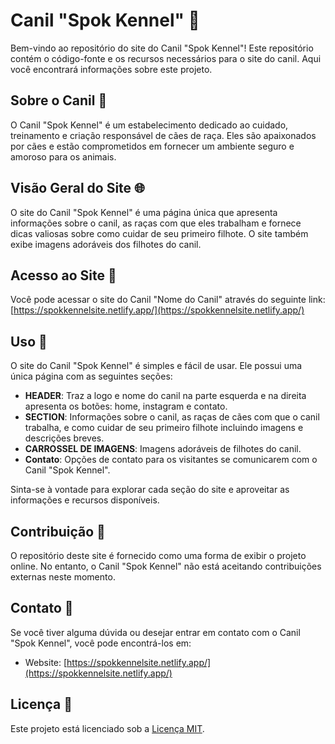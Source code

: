 # Canil "Spok Kennel" 🐶


Bem-vindo ao repositório do site do Canil "Spok Kennel"! Este repositório contém o código-fonte e os recursos necessários para o site do canil. Aqui você encontrará informações sobre este projeto.

## Sobre o Canil 🏡

O Canil "Spok Kennel" é um estabelecimento dedicado ao cuidado, treinamento e criação responsável de cães de raça. Eles são apaixonados por cães e estão comprometidos em fornecer um ambiente seguro e amoroso para os animais.

## Visão Geral do Site 🌐

O site do Canil "Spok Kennel" é uma página única que apresenta informações sobre o canil, as raças com que eles trabalham e fornece dicas valiosas sobre como cuidar de seu primeiro filhote. O site também exibe imagens adoráveis dos filhotes do canil.

## Acesso ao Site 🔗

Você pode acessar o site do Canil "Nome do Canil" através do seguinte link: [https://spokkennelsite.netlify.app/](https://spokkennelsite.netlify.app/)

## Uso 🐾

O site do Canil "Spok Kennel" é simples e fácil de usar. Ele possui uma única página com as seguintes seções:

- **HEADER**: Traz a logo e nome do canil na parte esquerda e na direita apresenta os botões: home, instagram e contato.
- **SECTION**: Informações sobre o canil, as raças de cães com que o canil trabalha, e como cuidar de seu primeiro filhote incluindo imagens e descrições breves.
- **CARROSSEL DE IMAGENS**: Imagens adoráveis de filhotes do canil.
- **Contato**: Opções de contato para os visitantes se comunicarem com o Canil "Spok Kennel".

Sinta-se à vontade para explorar cada seção do site e aproveitar as informações e recursos disponíveis.

## Contribuição 🤝

O repositório deste site é fornecido como uma forma de exibir o projeto online. No entanto, o Canil "Spok Kennel" não está aceitando contribuições externas neste momento.

## Contato 📧

Se você tiver alguma dúvida ou desejar entrar em contato com o Canil "Spok Kennel", você pode encontrá-los em:

- Website: [https://spokkennelsite.netlify.app/](https://spokkennelsite.netlify.app/)

## Licença 📄

Este projeto está licenciado sob a [Licença MIT](/LICENSE).
